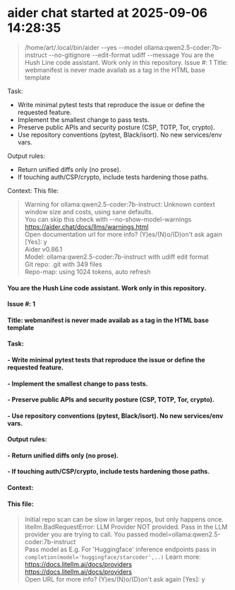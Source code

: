 
# aider chat started at 2025-09-06 14:28:35

> /home/art/.local/bin/aider --yes --model ollama:qwen2.5-coder:7b-instruct --no-gitignore --edit-format udiff --message You are the Hush Line code assistant. Work only in this repository.
Issue #: 1
Title: webmanifest is never made availab as a <link> tag in the HTML base template

Task:
- Write minimal pytest tests that reproduce the issue or define the requested feature.
- Implement the smallest change to pass tests.
- Preserve public APIs and security posture (CSP, TOTP, Tor, crypto).
- Use repository conventions (pytest, Black/isort). No new services/env vars.

Output rules:
- Return unified diffs only (no prose).
- If touching auth/CSP/crypto, include tests hardening those paths.

Context:
This file:  
> Warning for ollama:qwen2.5-coder:7b-instruct: Unknown context window size and costs, using sane defaults.  
> You can skip this check with --no-show-model-warnings  
> https://aider.chat/docs/llms/warnings.html  
> Open documentation url for more info? (Y)es/(N)o/(D)on't ask again [Yes]: y  
> Aider v0.86.1  
> Model: ollama:qwen2.5-coder:7b-instruct with udiff edit format  
> Git repo: .git with 349 files  
> Repo-map: using 1024 tokens, auto refresh  

#### You are the Hush Line code assistant. Work only in this repository.  
#### Issue #: 1  
#### Title: webmanifest is never made availab as a <link> tag in the HTML base template  
####   
#### Task:  
#### - Write minimal pytest tests that reproduce the issue or define the requested feature.  
#### - Implement the smallest change to pass tests.  
#### - Preserve public APIs and security posture (CSP, TOTP, Tor, crypto).  
#### - Use repository conventions (pytest, Black/isort). No new services/env vars.  
####   
#### Output rules:  
#### - Return unified diffs only (no prose).  
#### - If touching auth/CSP/crypto, include tests hardening those paths.  
####   
#### Context:  
#### This file:  
> Initial repo scan can be slow in larger repos, but only happens once.  
> litellm.BadRequestError: LLM Provider NOT provided. Pass in the LLM provider you are trying to call. You passed model=ollama:qwen2.5-coder:7b-instruct  
> Pass model as E.g. For 'Huggingface' inference endpoints pass in `completion(model='huggingface/starcoder',..)` Learn more: https://docs.litellm.ai/docs/providers  
> https://docs.litellm.ai/docs/providers  
> Open URL for more info? (Y)es/(N)o/(D)on't ask again [Yes]: y  
